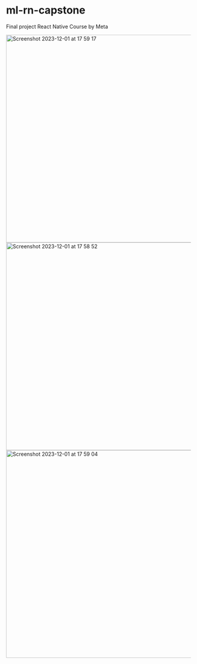 # ml-rn-capstone

Final project React Native Course by Meta

<img width="565" alt="Screenshot 2023-12-01 at 17 59 17" src="https://github.com/kegadev/ml-rn-capstone/assets/138328831/1aa0aaf1-5510-4e96-a362-3db658e22073">
<img width="565" alt="Screenshot 2023-12-01 at 17 58 52" src="https://github.com/kegadev/ml-rn-capstone/assets/138328831/e1d96307-8dcd-40bd-a6b3-51e6c6ce8358">
<img width="565" alt="Screenshot 2023-12-01 at 17 59 04" src="https://github.com/kegadev/ml-rn-capstone/assets/138328831/2f50d917-ac5f-49bd-acf3-8f330d2730ab">
